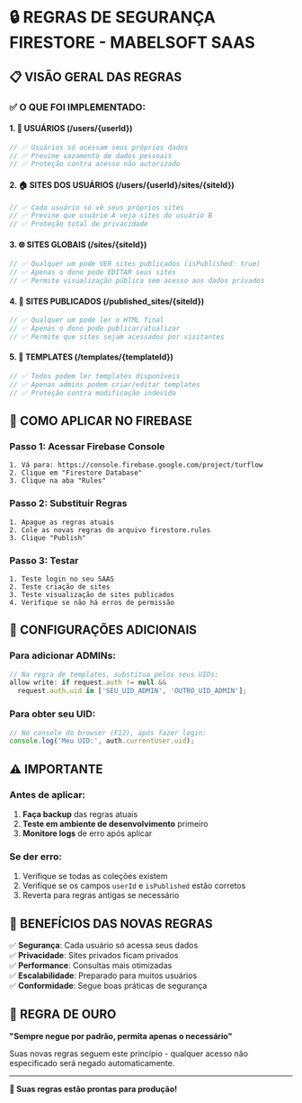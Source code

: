 # 🔒 REGRAS DE SEGURANÇA FIRESTORE - MABELSOFT SAAS

## 📋 VISÃO GERAL DAS REGRAS

### **✅ O QUE FOI IMPLEMENTADO:**

#### **1. 👤 USUÁRIOS (/users/{userId})**
```javascript
// ✅ Usuários só acessam seus próprios dados
// ✅ Previne vazamento de dados pessoais
// ✅ Proteção contra acesso não autorizado
```

#### **2. 🏠 SITES DOS USUÁRIOS (/users/{userId}/sites/{siteId})**
```javascript
// ✅ Cada usuário só vê seus próprios sites
// ✅ Previne que usuário A veja sites do usuário B
// ✅ Proteção total de privacidade
```

#### **3. 🌐 SITES GLOBAIS (/sites/{siteId})**
```javascript
// ✅ Qualquer um pode VER sites publicados (isPublished: true)
// ✅ Apenas o dono pode EDITAR seus sites
// ✅ Permite visualização pública sem acesso aos dados privados
```

#### **4. 📄 SITES PUBLICADOS (/published_sites/{siteId})**
```javascript
// ✅ Qualquer um pode ler o HTML final
// ✅ Apenas o dono pode publicar/atualizar
// ✅ Permite que sites sejam acessados por visitantes
```

#### **5. 🎨 TEMPLATES (/templates/{templateId})**
```javascript
// ✅ Todos podem ler templates disponíveis
// ✅ Apenas admins podem criar/editar templates
// ✅ Proteção contra modificação indevida
```

## 🚀 COMO APLICAR NO FIREBASE

### **Passo 1: Acessar Firebase Console**
```
1. Vá para: https://console.firebase.google.com/project/turflow
2. Clique em "Firestore Database"
3. Clique na aba "Rules"
```

### **Passo 2: Substituir Regras**
```
1. Apague as regras atuais
2. Cole as novas regras do arquivo firestore.rules
3. Clique "Publish"
```

### **Passo 3: Testar**
```
1. Teste login no seu SAAS
2. Teste criação de sites
3. Teste visualização de sites publicados
4. Verifique se não há erros de permissão
```

## 🔧 CONFIGURAÇÕES ADICIONAIS

### **Para adicionar ADMINs:**
```javascript
// Na regra de templates, substitua pelos seus UIDs:
allow write: if request.auth != null && 
  request.auth.uid in ['SEU_UID_ADMIN', 'OUTRO_UID_ADMIN'];
```

### **Para obter seu UID:**
```javascript
// No console do browser (F12), após fazer login:
console.log('Meu UID:', auth.currentUser.uid);
```

## ⚠️ IMPORTANTE

### **Antes de aplicar:**
1. **Faça backup** das regras atuais
2. **Teste em ambiente de desenvolvimento** primeiro
3. **Monitore logs** de erro após aplicar

### **Se der erro:**
1. Verifique se todas as coleções existem
2. Verifique se os campos `userId` e `isPublished` estão corretos
3. Reverta para regras antigas se necessário

## 🎯 BENEFÍCIOS DAS NOVAS REGRAS

✅ **Segurança**: Cada usuário só acessa seus dados  
✅ **Privacidade**: Sites privados ficam privados  
✅ **Performance**: Consultas mais otimizadas  
✅ **Escalabilidade**: Preparado para muitos usuários  
✅ **Conformidade**: Segue boas práticas de segurança  

## 🚨 REGRA DE OURO

**"Sempre negue por padrão, permita apenas o necessário"**

Suas novas regras seguem este princípio - qualquer acesso não especificado será negado automaticamente.

---

**🎉 Suas regras estão prontas para produção!**
